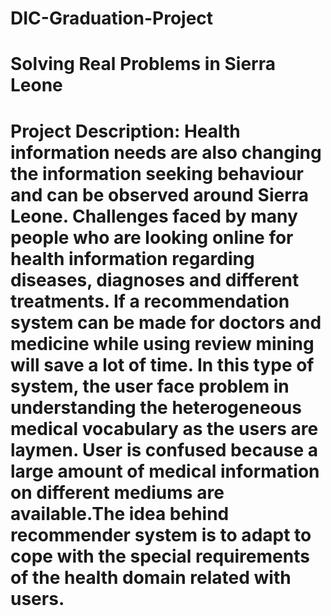 # DIC-Graduation-Project
# Solving Real Problems in Sierra Leone
# Project Description: Health information needs are also changing the information seeking behaviour and can be observed around Sierra Leone. Challenges faced by many people who are looking online for health information regarding diseases, diagnoses and different treatments. If a recommendation system can be made for doctors and medicine while using review mining will save a lot of time. In this type of system, the user face problem in understanding the heterogeneous medical vocabulary as the users are laymen. User is confused because a large amount of medical information on different mediums are available.The idea behind recommender system is to adapt to cope with the special requirements of the health domain related with users.
